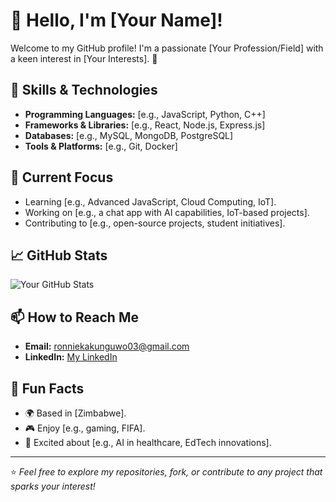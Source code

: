# 👋 Hello, I'm [Your Name]!

Welcome to my GitHub profile! I'm a passionate [Your Profession/Field] with a keen interest in [Your Interests]. 🌟

## 🔧 Skills & Technologies
- **Programming Languages:** [e.g., JavaScript, Python, C++]
- **Frameworks & Libraries:** [e.g., React, Node.js, Express.js]
- **Databases:** [e.g., MySQL, MongoDB, PostgreSQL]
- **Tools & Platforms:** [e.g., Git, Docker]

## 🌱 Current Focus
- Learning [e.g., Advanced JavaScript, Cloud Computing, IoT].
- Working on [e.g., a chat app with AI capabilities, IoT-based projects].
- Contributing to [e.g., open-source projects, student initiatives].

## 📈 GitHub Stats
![Your GitHub Stats](https://github-readme-stats.vercel.app/api?username=Kakunguwo&theme=dark&show_icons=true&hide_border=true&count_private=true)

## 📫 How to Reach Me
- **Email:** [ronniekakunguwo03@gmail.com](mailto:ronniekakunguwo03@gmail.com)
- **LinkedIn:** [My LinkedIn](https://www.linkedin.com/in/ronnie-kakunguwo-390435201/)


## 🌟 Fun Facts
- 🌍 Based in [Zimbabwe].
- 🎮 Enjoy [e.g., gaming, FIFA].
- 🧠 Excited about [e.g., AI in healthcare, EdTech innovations].

---

⭐️ _Feel free to explore my repositories, fork, or contribute to any project that sparks your interest!_
